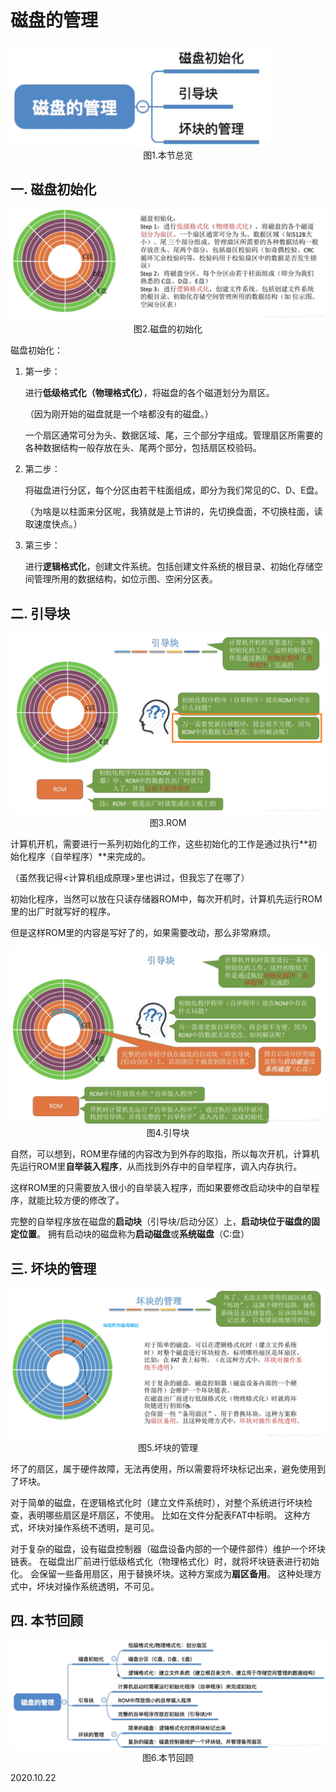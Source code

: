 # 磁盘的管理

<img src="操作系统904-1.png" alt="操作系统904-1" style="zoom:67%;" />

<center>图1.本节总览</center>

## 一. 磁盘初始化

<img src="操作系统904-2.png" alt="操作系统904-2" style="zoom:67%;" />

<center>图2.磁盘的初始化</center>

磁盘初始化：

1. 第一步：

   进行**低级格式化（物理格式化）**，将磁盘的各个磁道划分为扇区。

   （因为刚开始的磁盘就是一个啥都没有的磁盘。）

   一个扇区通常可分为头、数据区域、尾，三个部分字组成。管理扇区所需要的各种数据结构一般存放在头、尾两个部分，包括扇区校验码。

2. 第二步：

   将磁盘进行分区，每个分区由若干柱面组成，即分为我们常见的C、D、E盘。

   （为啥是以柱面来分区呢，我猜就是上节讲的，先切换盘面，不切换柱面，读取速度快点。）

3. 第三步：

   进行**逻辑格式化**，创建文件系统。包括创建文件系统的根目录、初始化存储空间管理所用的数据结构，如位示图、空闲分区表。

## 二. 引导块

<img src="操作系统904-3.png" alt="操作系统904-3" style="zoom:67%;" />

<center>图3.ROM</center>

计算机开机，需要进行一系列初始化的工作，这些初始化的工作是通过执行**初始化程序（自举程序）**来完成的。

（虽然我记得<计算机组成原理>里也讲过，但我忘了在哪了）

初始化程序，当然可以放在只读存储器ROM中，每次开机时，计算机先运行ROM里的出厂时就写好的程序。

但是这样ROM里的内容是写好了的，如果需要改动，那么非常麻烦。

<img src="操作系统904-4.png" alt="操作系统904-4" style="zoom:67%;" />

<center>图4.引导块</center>

自然，可以想到，ROM里存储的内容改为到外存的取指，所以每次开机，计算机先运行ROM里**自举装入程序**，从而找到外存中的自举程序，调入内存执行。

这样ROM里的只需要放入很小的自举装入程序，而如果要修改启动块中的自举程序，就能比较方便的修改了。

完整的自举程序放在磁盘的**启动块**（引导块/启动分区）上，**启动块位于磁盘的固定位置**。
拥有启动块的磁盘称为**启动磁盘**或**系统磁盘**（C:盘）

## 三. 坏块的管理

<img src="操作系统904-5.png" alt="操作系统904-5" style="zoom:67%;" />

<center>图5.坏块的管理</center>

坏了的扇区，属于硬件故障，无法再使用，所以需要将坏块标记出来，避免使用到了坏块。

对于简单的磁盘，在逻辑格式化时（建立文件系统时），对整个系统进行坏块检查，表明哪些扇区是坏扇区，不使用。
比如在文件分配表FAT中标明。
这种方式，坏块对操作系统不透明，是可见。

对于复杂的磁盘，设有磁盘控制器（磁盘设备内部的一个硬件部件）维护一个坏块链表。
在磁盘出厂前进行低级格式化（物理格式化）时，就将坏块链表进行初始化。
会保留一些备用扇区，用于替换坏块。这种方案成为**扇区备用**。
这种处理方式中，坏块对操作系统透明，不可见。

## 四. 本节回顾

<img src="操作系统905-6.png" alt="操作系统905-6" style="zoom:67%;" />

<center>图6.本节回顾</center>

2020.10.22

